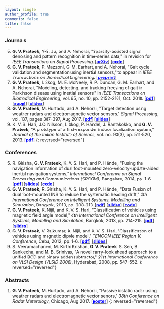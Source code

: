 ```yaml
---
layout: single
author_profile: true
comments: false
title: false
---
```


### Journals
5. **G. V. Prateek**, Y-E. Ju, and A. Nehorai, "Sparsity-assisted signal denoising and pattern recognition in time-series data," in revision for _IEEE Transactions on Signal Processing_. [\[<span style="color:blue">**arXiv**</span>\]](http://arxiv.org/abs/1906.11330) [\[<span style="color:blue">**code**</span>\]](https://github.com/prateekgv/sasdpr)
4. **G. V. Prateek**, P. Mazzoni, G. M. Earhart, and A. Nehorai, "Gait cycle validation and segmentation using inertial sensors," to appear in _IEEE Transactions on Biomedical Engineering_. [\[<span style="color:blue">**preprint**</span>\]](/research/gaitseg/pdfs/[IEEEBME]Prateek_et_al-2019-Gait_Cycle_Val_and_Seg_using_Inertial_Sensors.pdf)
3. **G. V. Prateek**, I. Skog, M. E. McNeely, R. P. Duncan, G. M. Earhart, and A. Nehorai, "Modeling, detecting, and tracking freezing of gait in Parkinson disease using inertial sensors," in _IEEE Transactions on Biomedical Engineering_, vol. 65, no. 10, pp. 2152-2161, Oct. 2018. [\[<span style="color:blue">**pdf**</span>\]](/research/freezegait/pdfs/[IEEEBME]Prateek_et_al-2018-Modeling_Detecting_Tracking_Gait_Parkinson_TBME_2017.pdf) [\[<span style="color:blue">**suppl**</span>\]](/research/freezegait/pdfs/[IEEEBME]Prateek_et_al-2018-Supplemental_Material.pdf) [\[<span style="color:blue">**slides**</span>\]](/research/freezegait/pdfs/[Slides]Prateek_et_al-2018-FOG_Detection.pdf)
2. **G. V. Prateek**, M. Hurtado, and A. Nehorai, "Target detection using weather radars and electromagnetic vector sensors," _Signal Processing_, vol. 137, pages 387-397, Aug 2017. [\[<span style="color:blue">**pdf**</span>\]](/research/wradaremvs/pdfs/[SigProc]Prateek_et_al-2017-Target_detection_using_weather_radar_and_EMVS.pdf) [\[<span style="color:blue">**slides**</span>\]](/research/wradaremvs/pdfs/[Slides]Prateek_2017-Target_detection_using_weather_radar_and_EMVS.pdf)
1. K. V. S. Hari, J.O. Nilsson, I. Skog, P. Händel, J. Rantakokko, and **G. V. Prateek**, "A prototype of a first-responder indoor localization system," _Journal of the Indian Institute of Science_, vol. no. 93(3), pp. 511-520, 2013. [\[<span style="color:blue">**pdf**</span>\]](/research/indoorpos/pdfs/[JofIISc]Hari_et_al-2013-A_prototype_of_a_first_responder_localization_system.pdf)
{: reversed="reversed"}

### Conferences
5. R. Girisha, **G. V. Prateek**, K. V. S. Hari, and P. Händel, "Fusing the navigation information of dual foot-mounted zero-velocity-update-aided inertial navigation systems," _International Conference on Signal Processing and Communications (SPCOM)_, Bangalore, 2014, pp. 1-6. [\[<span style="color:blue">**pdf**</span>\]](/research/indoorpos/pdfs/[IEEESPCOM]Girisha_et_al-2013-Fusing_the_navigation_information_of_dual_foot-mounted_ZUPT-aided_INS.pdf) [\[<span style="color:blue">**slides**</span>\]](/research/indoorpos/pdfs/[Slides]Girisha_et_al-Centroid_method.pdf) [\[<span style="color:blue">**code**</span>\]](https://github.com/prateekgv/openshoe-centroid_method)
4. **G. V. Prateek**, R. Girisha, K. V. S. Hari, and P. Händel, "Data Fusion of dual foot-mounted INS to reduce the systematic heading drift," _4th International Conference on Intelligent Systems, Modelling and Simulation_, Bangkok, 2013, pp. 208-213. [\[<span style="color:blue">**pdf**</span>\]](/research/indoorpos/pdfs/[IEEEISMS]Prateek_et_al-2013-Data_fusion_of_dual_foot-mounted_INS_to_reduce_systematic_heading_drift.pdf) [\[<span style="color:blue">**slides**</span>\]](/research/indoorpos/pdfs/[Slides]Prateek_et_al-Sphere_limit_method.pdf) [\[<span style="color:blue">**code**</span>\]](https://github.com/prateekgv/openshoe-sphere_limit)
3. **G. V. Prateek**, K. Nijil, and K. V. S. Hari, "Classification of vehicles using magnetic field angle model," _4th International Conference on Intelligent Systems, Modelling and Simulation_, Bangkok, 2013, pp. 214-219. [\[<span style="color:blue">**pdf**</span>\]](/research/vehclass/pdfs/[IEEEISMS]Prateek_et_al-2013-Classification_of_vehicles_using_magnetic_field_angle_model.pdf) [\[<span style="color:blue">**slides**</span>\]](/research/vehclass/pdfs/mfma_isms2013_hari.pdf)
2. **G. V. Prateek**, V. Rajkumar, K. Nijil, and K. V. S. Hari, "Classification of vehicles using magnetic dipole model," _TENCON IEEE Region 10 Conference_, Cebu, 2012, pp. 1-6. [\[<span style="color:blue">**pdf**</span>\]](/research/vehclass/pdfs/[IEEETENCON]Prateek_et_al-2012-Classification_of_vehicles_using_magnetic_dipole_model.pdf) [\[<span style="color:blue">**slides**</span>\]](/research/vehclass/pdfs/mdm_hari_tencon_final.pdf)
1. S. Veeramachaneni, M. Kirthi Krishan, **G. V. Prateek**, S. Sen, B. Sanklecha, and M. B. Srinivas, "A novel carry-look ahead approach to a unified BCD and binary adder/subtractor," _21st International Conference on VLSI Design (VLSID 2008)_, Hyderabad, 2008, pp. 547-552.
{: reversed="reversed"}

### Abstracts
1. **G. V. Prateek**, M. Hurtado, and A. Nehorai, "Passive bistatic radar using weather radars and electromagnetic vector senors," _38th Conference on Radar Meterology_, Chicago, Aug 2017. [\[<span style="color:blue">**poster**</span>\]](/research/wradaremvs/pdfs/[Poster]Prateek_2017-Target_detection_using_weather_radar_and_EMVS.pdf)
{: reversed="reversed"}
